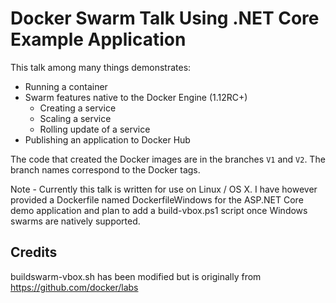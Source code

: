 # Docker Swarm Talk Using .NET Core Example Application

This talk among many things demonstrates:
- Running a container
- Swarm features native to the Docker Engine (1.12RC+)
    - Creating a service
    - Scaling a service
    - Rolling update of a service
- Publishing an application to Docker Hub

The code that created the Docker images are in the branches `V1` and `V2`. The branch names correspond to the Docker tags.

Note - Currently this talk is written for use on Linux / OS X. I have however provided a Dockerfile named DockerfileWindows for the ASP.NET Core demo application and plan to add a build-vbox.ps1 script once Windows swarms are natively supported.


## Credits

buildswarm-vbox.sh has been modified but is originally from https://github.com/docker/labs
